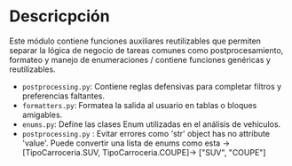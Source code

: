 # Descricpción

Este módulo contiene funciones auxiliares reutilizables que permiten separar la lógica de negocio de tareas comunes como postprocesamiento, formateo y manejo de enumeraciones / contiene funciones genéricas y reutilizables.

- `postprocessing.py`: Contiene reglas defensivas para completar filtros y preferencias faltantes.
- `formatters.py`: Formatea la salida al usuario en tablas o bloques amigables.
- `enums.py`: Define las clases Enum utilizadas en el análisis de vehículos.
- `postprocessing.py` : Evitar errores como 'str' object has no attribute 'value'. Puede convertir una lista de enums como esta ->          [TipoCarroceria.SUV, TipoCarroceria.COUPE]-> ["SUV", "COUPE"]
